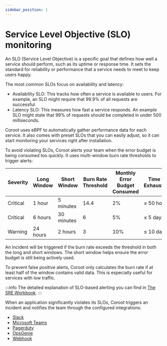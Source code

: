 ```yaml
---
sidebar_position: 1
---
```


# Service Level Objective (SLO) monitoring

An SLO (Service Level Objective) is a specific goal that defines how well a service should perform, 
such as its uptime or response time. It sets the standard for reliability or performance that a service needs to meet to keep users happy.

The most common SLOs focus on availability and latency:
* Availability SLO: This tracks how often a service is available to users. For example, an SLO might require that 99.9% of all requests are successful.
* Latency SLO: This measures how fast a service responds. An example SLO might state that 99% of requests should be completed in under 500 milliseconds.

Coroot uses eBPF to automatically gather performance data for each service. It also comes with preset SLOs that you can easily adjust, so it can start monitoring your services right after installation.

To avoid violating SLOs, Coroot alerts your team when the error budget is being consumed too quickly. 
It uses multi-window burn rate thresholds to trigger alerts:

| Severity  | Long Window | Short Window | Burn Rate Threshold | Monthly Error Budget Consumed | Time to Exhaustion |
|-----------|-------------|--------------|---------------------|-------------------------------|--------------------|
| Critical  | 1 hour      | 5 minutes    | 14.4                | 2%                            | ≤ 50 hours         |
| Critical  | 6 hours     | 30 minutes   | 6                   | 5%                            | ≤ 5 days           |
| Warning   | 24 hours    | 2 hours      | 3                   | 10%                           | ≤ 10 days          |


An incident will be triggered if the burn rate exceeds the threshold in both the long and short windows. 
The short window helps ensure the error budget is still being actively used.

To prevent false positive alerts, Coroot only calculates the burn rate if at least half of the window contains valid data. 
This is especially useful for services with low traffic.

:::info
The detailed explanation of SLO-based alerting you can find in [The SRE Workbook](https://sre.google/workbook/alerting-on-slos/).
:::

When an application significantly violates its SLOs, Coroot triggers an incident and notifies the team through the configured integrations:
* [Slack](/alerting/slack)
* [Microsoft Teams](/alerting/teams)
* [Pagerduty](/alerting/pagerduty)
* [OpsGenie](/alerting/opsgenie)
* [Webhook](/aletring/webhook)

